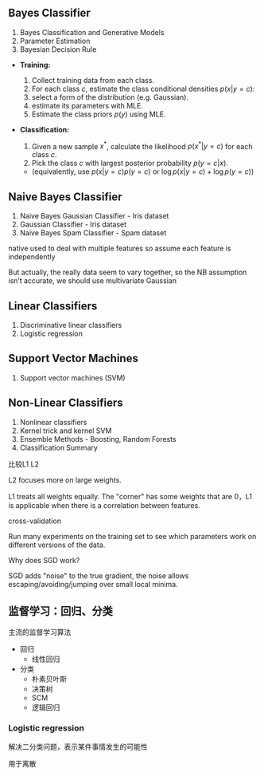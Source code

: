 ## Bayes Classifier

1. Bayes Classification and Generative Models
2. Parameter Estimation
3. Bayesian Decision Rule

- **Training:**
  1. Collect training data from each class. 
  2. For each class $c$, estimate the class conditional densities $p(x|y=c)$:
  3. select a form of the distribution (e.g. Gaussian).
  4. estimate its parameters with MLE.
  5. Estimate the class priors $p(y)$ using MLE.
- **Classification:**
  1. Given a new sample $x^*$, calculate the likelihood $p(x^*|y=c)$ for each class $c$.
  2. Pick the class $c$ with largest posterior probability $p(y=c|x)$.
  
    - (equivalently, use $p(x|y=c)p(y=c)$ or $\log p(x|y=c)+\log p(y=c)$)

## Naive Bayes Classifier

1. Naive Bayes Gaussian Classifier - Iris dataset
2. Gaussian Classifier - Iris dataset
3. Naive Bayes Spam Classifier - Spam dataset

native used to deal with multiple features so assume each feature is independently

But actually, the really data seem to vary together, so the NB assumption isn’t accurate, we should use multivariate Gaussian



## Linear Classifiers

1. Discriminative linear classifiers
2. Logistic regression

## Support Vector Machines

1. Support vector machines (SVM)



## Non-Linear Classifiers

1. Nonlinear classifiers
2. Kernel trick and kernel SVM
3. Ensemble Methods - Boosting, Random Forests
4. Classification Summary





比较L1 L2 

L2 focuses more on large weights.

L1 treats all weights equally. The "corner" has some weights that are 0，L1 is applicable when there is a correlation between features.



cross-validation

Run many experiments on the training set to see which parameters work on different
versions of the data.





Why does SGD work?

SGD adds "noise" to the true gradient, the noise allows escaping/avoiding/jumping over small local minima.



## 监督学习：回归、分类

主流的监督学习算法

- 回归
  - 线性回归
- 分类
  - 朴素贝叶斯
  - 决策树
  - SCM
  - 逻辑回归

### Logistic regression

解决二分类问题，表示某件事情发生的可能性

用于离散

> 